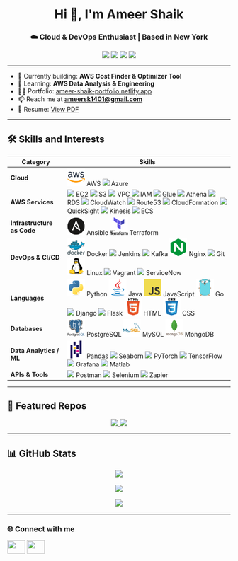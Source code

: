 <!-- Header -->
<h1 align="center">Hi 👋, I'm Ameer Shaik</h1>
<h3 align="center">☁️ Cloud & DevOps Enthusiast | Based in New York</h3>

<p align="center">
  <a href="mailto:ameersk1401@gmail.com"><img src="https://img.shields.io/badge/Email-ameersk1401%40gmail.com-red?logo=gmail" /></a>
  <a href="https://www.linkedin.com/in/ameer-shaik-087791218/" target="_blank"><img src="https://img.shields.io/badge/LinkedIn-Ameer%20Shaik-blue?logo=linkedin" /></a>
  <a href="https://ameer-shaik-portfolio.netlify.app/" target="_blank"><img src="https://img.shields.io/badge/Portfolio-Live-14a1f0?logo=netlify" /></a>
  <a href="https://github.com/ameer-sk1401/Portfolio/blob/main/resume.pdf" target="_blank"><img src="https://img.shields.io/badge/Resume-PDF-4b8bbe?logo=readthedocs" /></a>
</p>

---

- 🔭 Currently building: **AWS Cost Finder & Optimizer Tool**  
- 🌱 Learning: **AWS Data Analysis & Engineering**  
- 👨‍💻 Portfolio: [ameer-shaik-portfolio.netlify.app](https://ameer-shaik-portfolio.netlify.app/)  
- 📫 Reach me at **ameersk1401@gmail.com**  
- 📄 Resume: [View PDF](https://github.com/ameer-sk1401/Portfolio/blob/main/resume.pdf)  

---

## 🛠 Skills and Interests

| **Category**          | **Skills** |
|------------------------|------------|
| **Cloud**             | <img src="https://raw.githubusercontent.com/devicons/devicon/master/icons/amazonwebservices/amazonwebservices-original-wordmark.svg" width="40"/> AWS <img src="https://www.vectorlogo.zone/logos/microsoft_azure/microsoft_azure-icon.svg" width="40"/> Azure |
| **AWS Services**      | <img src="https://cdn.jsdelivr.net/gh/simple-icons/simple-icons/icons/amazonec2.svg" width="40"/> EC2 <img src="https://cdn.jsdelivr.net/gh/simple-icons/simple-icons/icons/amazons3.svg" width="40"/> S3 <img src="https://cdn.jsdelivr.net/gh/simple-icons/simple-icons/icons/amazonvpc.svg" width="40"/> VPC <img src="https://cdn.jsdelivr.net/gh/simple-icons/simple-icons/icons/awsidentityandaccessmanagement.svg" width="40"/> IAM <img src="https://cdn.jsdelivr.net/gh/simple-icons/simple-icons/icons/awsglue.svg" width="40"/> Glue <img src="https://cdn.jsdelivr.net/gh/simple-icons/simple-icons/icons/amazonathena.svg" width="40"/> Athena <img src="https://cdn.jsdelivr.net/gh/simple-icons/simple-icons/icons/amazonrds.svg" width="40"/> RDS <img src="https://cdn.jsdelivr.net/gh/simple-icons/simple-icons/icons/amazoncloudwatch.svg" width="40"/> CloudWatch <img src="https://cdn.jsdelivr.net/gh/simple-icons/simple-icons/icons/amazonroute53.svg" width="40"/> Route53 <img src="https://cdn.jsdelivr.net/gh/simple-icons/simple-icons/icons/awscloudformation.svg" width="40"/> CloudFormation <img src="https://cdn.jsdelivr.net/gh/simple-icons/simple-icons/icons/amazonquicksight.svg" width="40"/> QuickSight <img src="https://cdn.jsdelivr.net/gh/simple-icons/simple-icons/icons/amazonkinesis.svg" width="40"/> Kinesis <img src="https://cdn.jsdelivr.net/gh/simple-icons/simple-icons/icons/amazonecs.svg" width="40"/> ECS |
| **Infrastructure as Code** | <img src="https://raw.githubusercontent.com/devicons/devicon/master/icons/ansible/ansible-original.svg" width="40"/> Ansible <img src="https://raw.githubusercontent.com/devicons/devicon/master/icons/terraform/terraform-original-wordmark.svg" width="40"/> Terraform |
| **DevOps & CI/CD**    | <img src="https://raw.githubusercontent.com/devicons/devicon/master/icons/docker/docker-original-wordmark.svg" width="40"/> Docker <img src="https://www.vectorlogo.zone/logos/jenkins/jenkins-icon.svg" width="40"/> Jenkins <img src="https://www.vectorlogo.zone/logos/apache_kafka/apache_kafka-icon.svg" width="40"/> Kafka <img src="https://raw.githubusercontent.com/devicons/devicon/master/icons/nginx/nginx-original.svg" width="40"/> Nginx <img src="https://www.vectorlogo.zone/logos/git-scm/git-scm-icon.svg" width="40"/> Git <img src="https://raw.githubusercontent.com/devicons/devicon/master/icons/linux/linux-original.svg" width="40"/> Linux <img src="https://www.vectorlogo.zone/logos/vagrantup/vagrantup-icon.svg" width="40"/> Vagrant <img src="https://www.vectorlogo.zone/logos/servicenow/servicenow-icon.svg" width="40"/> ServiceNow |
| **Languages**         | <img src="https://raw.githubusercontent.com/devicons/devicon/master/icons/python/python-original.svg" width="40"/> Python <img src="https://raw.githubusercontent.com/devicons/devicon/master/icons/java/java-original.svg" width="40"/> Java <img src="https://raw.githubusercontent.com/devicons/devicon/master/icons/javascript/javascript-original.svg" width="40"/> JavaScript <img src="https://raw.githubusercontent.com/devicons/devicon/master/icons/go/go-original.svg" width="40"/> Go <img src="https://cdn.worldvectorlogo.com/logos/django.svg" width="40"/> Django <img src="https://www.vectorlogo.zone/logos/pocoo_flask/pocoo_flask-icon.svg" width="40"/> Flask <img src="https://raw.githubusercontent.com/devicons/devicon/master/icons/html5/html5-original-wordmark.svg" width="40"/> HTML <img src="https://raw.githubusercontent.com/devicons/devicon/master/icons/css3/css3-original-wordmark.svg" width="40"/> CSS |
| **Databases**         | <img src="https://raw.githubusercontent.com/devicons/devicon/master/icons/postgresql/postgresql-original-wordmark.svg" width="40"/> PostgreSQL <img src="https://raw.githubusercontent.com/devicons/devicon/master/icons/mysql/mysql-original-wordmark.svg" width="40"/> MySQL <img src="https://raw.githubusercontent.com/devicons/devicon/master/icons/mongodb/mongodb-original-wordmark.svg" width="40"/> MongoDB |
| **Data Analytics / ML** | <img src="https://raw.githubusercontent.com/devicons/devicon/master/icons/pandas/pandas-original.svg" width="40"/> Pandas <img src="https://seaborn.pydata.org/_images/logo-mark-lightbg.svg" width="40"/> Seaborn <img src="https://www.vectorlogo.zone/logos/pytorch/pytorch-icon.svg" width="40"/> PyTorch <img src="https://www.vectorlogo.zone/logos/tensorflow/tensorflow-icon.svg" width="40"/> TensorFlow <img src="https://www.vectorlogo.zone/logos/grafana/grafana-icon.svg" width="40"/> Grafana <img src="https://upload.wikimedia.org/wikipedia/commons/2/21/Matlab_Logo.png" width="40"/> Matlab |
| **APIs & Tools**      | <img src="https://www.vectorlogo.zone/logos/getpostman/getpostman-icon.svg" width="40"/> Postman <img src="https://raw.githubusercontent.com/detain/svg-logos/780f25886640cef088af994181646db2f6b1a3f8/svg/selenium-logo.svg" width="40"/> Selenium <img src="https://www.vectorlogo.zone/logos/zapier/zapier-icon.svg" width="40"/> Zapier |

---

## 📌 Featured Repos
<p align="center">
  <a href="https://github.com/ameer-sk1401/Portfolio">
    <img src="https://github-readme-stats.vercel.app/api/pin/?username=ameer-sk1401&repo=Portfolio&theme=tokyonight" />
  </a>
  <a href="https://github.com/ameer-sk1401/Job-Snooper">
    <img src="https://github-readme-stats.vercel.app/api/pin/?username=ameer-sk1401&repo=Job-Snooper&theme=tokyonight" />
  </a>
</p>

---

## 📊 GitHub Stats
<p align="center">
  <img src="https://github-readme-stats.vercel.app/api?username=ameer-sk1401&show_icons=true&theme=tokyonight" height="160"/>
</p>
<p align="center">
  <img src="https://github-readme-streak-stats.herokuapp.com/?user=ameer-sk1401&theme=tokyonight" height="160"/>
</p>
<p align="center">
  <img src="https://github-readme-stats.vercel.app/api/top-langs/?username=ameer-sk1401&layout=compact&theme=tokyonight" height="160"/>
</p>

---

### 🌐 Connect with me
<p align="left">
  <a href="https://www.linkedin.com/in/ameer-shaik-087791218/" target="_blank"><img align="center" src="https://raw.githubusercontent.com/rahuldkjain/github-profile-readme-generator/master/src/images/icons/Social/linked-in-alt.svg" height="30" width="40" /></a>
  <a href="mailto:ameersk1401@gmail.com" target="_blank"><img align="center" src="https://cdn-icons-png.flaticon.com/512/281/281769.png" height="30" width="40" /></a>
</p>
